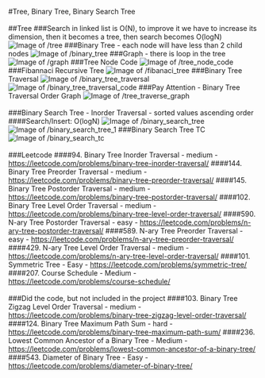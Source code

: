 #Tree, Binary Tree, Binary Search Tree
<br></br>
##Tree
###Search in linked list is O(N), to improve it we have to increase its dimension, then it becomes a tree, then search becomes O(logN)
![Image of /tree](imgs//tree.jpg)
###Binary Tree - each node will have less than 2 child nodes
![Image of /binary_tree](imgs//binary_tree.jpg)
###Graph - there is loop in the tree
![Image of /graph](imgs//graph.jpg)
###Tree Node Code
![Image of /tree_node_code](imgs//tree_node_code.jpg)
###Fibannaci Recursive Tree
![Image of /fibanaci_tree](imgs//fibanaci_tree.jpg)
###Binary Tree Traversal
![Image of /binary_tree_traversal](imgs//binary_tree_traversal.jpg)
![Image of /binary_tree_traversal_code](imgs//binary_tree_traversal_code.jpg)
###Pay Attention - Binary Tree Traversal Order Graph
![Image of /tree_traverse_graph](imgs/tree_traverse_graph.png)
<br></br>
###Binary Search Tree - Inorder Traversal - sorted values ascending order 
####Search/Insert: O(logN)
![Image of /binary_search_tree](imgs//binary_search_tree.jpg)
![Image of /binary_search_tree_1](imgs//binary_search_tree_1.jpg)
###Binary Search Tree TC
![Image of /binary_search_tc](imgs//binary_search_tc.jpg)
<br></br>
###Leetcode
####94. Binary Tree Inorder Traversal - medium - https://leetcode.com/problems/binary-tree-inorder-traversal/
####144. Binary Tree Preorder Traversal - medium - https://leetcode.com/problems/binary-tree-preorder-traversal/
####145. Binary Tree Postorder Traversal - medium - https://leetcode.com/problems/binary-tree-postorder-traversal/
####102. Binary Tree Level Order Traversal - medium - https://leetcode.com/problems/binary-tree-level-order-traversal/
####590. N-ary Tree Postorder Traversal - easy - https://leetcode.com/problems/n-ary-tree-postorder-traversal/
####589. N-ary Tree Preorder Traversal - easy - https://leetcode.com/problems/n-ary-tree-preorder-traversal/
####429. N-ary Tree Level Order Traversal - medium - https://leetcode.com/problems/n-ary-tree-level-order-traversal/
####101. Symmetric Tree - Easy - https://leetcode.com/problems/symmetric-tree/
####207. Course Schedule - Medium - https://leetcode.com/problems/course-schedule/
<br></br>
###Did the code, but not included in the project
####103. Binary Tree Zigzag Level Order Traversal - medium - https://leetcode.com/problems/binary-tree-zigzag-level-order-traversal/
####124. Binary Tree Maximum Path Sum - hard - https://leetcode.com/problems/binary-tree-maximum-path-sum/
####236. Lowest Common Ancestor of a Binary Tree - Medium - https://leetcode.com/problems/lowest-common-ancestor-of-a-binary-tree/
####543. Diameter of Binary Tree - Easy - https://leetcode.com/problems/diameter-of-binary-tree/
